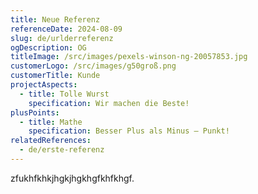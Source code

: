 ```yaml
---
title: Neue Referenz
referenceDate: 2024-08-09
slug: de/urlderreferenz
ogDescription: OG
titleImage: /src/images/pexels-winson-ng-20057853.jpg
customerLogo: /src/images/g50groß.png
customerTitle: Kunde
projectAspects:
  - title: Tolle Wurst
    specification: Wir machen die Beste!
plusPoints:
  - title: Mathe
    specification: Besser Plus als Minus – Punkt!
relatedReferences:
  - de/erste-referenz
---
```

zfukhfkhkjhgkjhgkhgfkhfkhgf.
